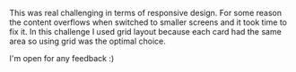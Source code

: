 This was real challenging in terms of responsive design.
For some reason the content overflows when switched to smaller screens and it took time to fix it.
In this challenge I used grid layout because each card had the same area so using grid was the optimal choice.

I'm open for any feedback :)
